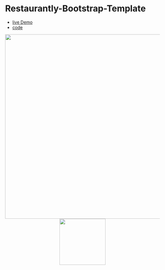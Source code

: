# Restaurantly-Bootstrap-Template


  - [live Demo](https://mohamedyahia831.github.io/Restaurantly-Bootstrap-Template/)
  - [code](https://github.com/MohamedYahia831/Restaurantly-Bootstrap-Template/blob/main/index.html)
  
<p align="center">
<img src="https://user-images.githubusercontent.com/97320765/211656226-f4531c0d-2ee4-4e31-a280-d9fc18ed975e.png" width="600px">
<img src="https://user-images.githubusercontent.com/97320765/211656232-3e85c8a0-8f67-4e7d-8862-2e60f723ad8b.png" width="150px">
</p>
